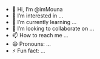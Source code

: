 - 👋 Hi, I’m @imMouna
- 👀 I’m interested in ...
- 🌱 I’m currently learning ...
- 💞️ I’m looking to collaborate on ...
- 📫 How to reach me ...
- 😄 Pronouns: ...
- ⚡ Fun fact: ...

<!---
imMouna/imMouna is a ✨ special ✨ repository because its `README.md` (this file) appears on your GitHub profile.
You can click the Preview link to take a look at your changes.
--->
